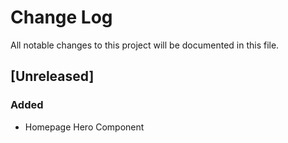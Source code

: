 # Change Log
All notable changes to this project will be documented in this file.

## [Unreleased]
### Added

- Homepage Hero Component
